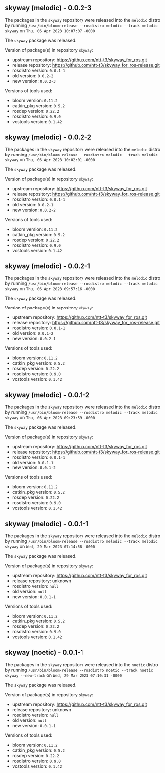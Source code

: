## skyway (melodic) - 0.0.2-3

The packages in the `skyway` repository were released into the `melodic` distro by running `/usr/bin/bloom-release --rosdistro melodic --track melodic skyway` on `Thu, 06 Apr 2023 10:07:07 -0000`

The `skyway` package was released.

Version of package(s) in repository `skyway`:

- upstream repository: https://github.com/ntt-t3/skyway_for_ros.git
- release repository: https://github.com/ntt-t3/skyway_for_ros-release.git
- rosdistro version: `0.0.1-1`
- old version: `0.0.2-2`
- new version: `0.0.2-3`

Versions of tools used:

- bloom version: `0.11.2`
- catkin_pkg version: `0.5.2`
- rosdep version: `0.22.2`
- rosdistro version: `0.9.0`
- vcstools version: `0.1.42`


## skyway (melodic) - 0.0.2-2

The packages in the `skyway` repository were released into the `melodic` distro by running `/usr/bin/bloom-release --rosdistro melodic --track melodic skyway` on `Thu, 06 Apr 2023 10:02:01 -0000`

The `skyway` package was released.

Version of package(s) in repository `skyway`:

- upstream repository: https://github.com/ntt-t3/skyway_for_ros.git
- release repository: https://github.com/ntt-t3/skyway_for_ros-release.git
- rosdistro version: `0.0.1-1`
- old version: `0.0.2-1`
- new version: `0.0.2-2`

Versions of tools used:

- bloom version: `0.11.2`
- catkin_pkg version: `0.5.2`
- rosdep version: `0.22.2`
- rosdistro version: `0.9.0`
- vcstools version: `0.1.42`


## skyway (melodic) - 0.0.2-1

The packages in the `skyway` repository were released into the `melodic` distro by running `/usr/bin/bloom-release --rosdistro melodic --track melodic skyway` on `Thu, 06 Apr 2023 09:57:16 -0000`

The `skyway` package was released.

Version of package(s) in repository `skyway`:

- upstream repository: https://github.com/ntt-t3/skyway_for_ros.git
- release repository: https://github.com/ntt-t3/skyway_for_ros-release.git
- rosdistro version: `0.0.1-1`
- old version: `0.0.1-2`
- new version: `0.0.2-1`

Versions of tools used:

- bloom version: `0.11.2`
- catkin_pkg version: `0.5.2`
- rosdep version: `0.22.2`
- rosdistro version: `0.9.0`
- vcstools version: `0.1.42`


## skyway (melodic) - 0.0.1-2

The packages in the `skyway` repository were released into the `melodic` distro by running `/usr/bin/bloom-release --rosdistro melodic --track melodic skyway` on `Thu, 06 Apr 2023 09:23:59 -0000`

The `skyway` package was released.

Version of package(s) in repository `skyway`:

- upstream repository: https://github.com/ntt-t3/skyway_for_ros.git
- release repository: https://github.com/ntt-t3/skyway_for_ros-release.git
- rosdistro version: `0.0.1-1`
- old version: `0.0.1-1`
- new version: `0.0.1-2`

Versions of tools used:

- bloom version: `0.11.2`
- catkin_pkg version: `0.5.2`
- rosdep version: `0.22.2`
- rosdistro version: `0.9.0`
- vcstools version: `0.1.42`


## skyway (melodic) - 0.0.1-1

The packages in the `skyway` repository were released into the `melodic` distro by running `/usr/bin/bloom-release --rosdistro melodic --track melodic skyway` on `Wed, 29 Mar 2023 07:14:58 -0000`

The `skyway` package was released.

Version of package(s) in repository `skyway`:

- upstream repository: https://github.com/ntt-t3/skyway_for_ros.git
- release repository: unknown
- rosdistro version: `null`
- old version: `null`
- new version: `0.0.1-1`

Versions of tools used:

- bloom version: `0.11.2`
- catkin_pkg version: `0.5.2`
- rosdep version: `0.22.2`
- rosdistro version: `0.9.0`
- vcstools version: `0.1.42`


## skyway (noetic) - 0.0.1-1

The packages in the `skyway` repository were released into the `noetic` distro by running `/usr/bin/bloom-release --rosdistro noetic --track noetic skyway --new-track` on `Wed, 29 Mar 2023 07:10:31 -0000`

The `skyway` package was released.

Version of package(s) in repository `skyway`:

- upstream repository: https://github.com/ntt-t3/skyway_for_ros.git
- release repository: unknown
- rosdistro version: `null`
- old version: `null`
- new version: `0.0.1-1`

Versions of tools used:

- bloom version: `0.11.2`
- catkin_pkg version: `0.5.2`
- rosdep version: `0.22.2`
- rosdistro version: `0.9.0`
- vcstools version: `0.1.42`


